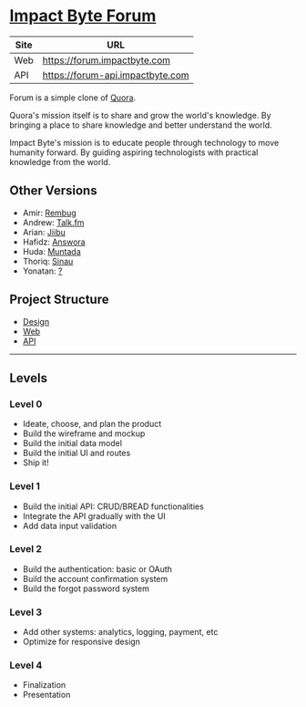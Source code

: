 # [Impact Byte Forum](https://github.com/impactbyte/forum)

Site | URL
-----|----
Web  | https://forum.impactbyte.com
API  | https://forum-api.impactbyte.com

Forum is a simple clone of [Quora](https://quora.com).

Quora's mission itself is to share and grow the world's knowledge. By bringing a place to share knowledge and better understand the world.

Impact Byte's mission is to educate people through technology to move humanity forward. By guiding aspiring technologists with practical knowledge from the world.

## Other Versions

- Amir: [Rembug](https://github.com/amirul-inc/rembug)
- Andrew: [Talk.fm](https://github.com/andreewww56/talk.fm)
- Arian: [Jiibu](https://github.com/arian77/jiibu)
- Hafidz: [Answora](https://github.com/hafidziapermana/answora)
- Huda: [Muntada](https://github.com/elqahtani/muntada)
- Thoriq: [Sinau](https://github.com/thoriqnf/sinau)
- Yonatan: [?](https://github.com/joodroid)

## Project Structure

- [Design](./design/README.md)
- [Web](./web/README.md)
- [API](./api/README.md)

--------------------------------------------------------------------------------

## Levels

### Level 0

- Ideate, choose, and plan the product
- Build the wireframe and mockup
- Build the initial data model
- Build the initial UI and routes
- Ship it!

### Level 1

- Build the initial API: CRUD/BREAD functionalities
- Integrate the API gradually with the UI
- Add data input validation

### Level 2

- Build the authentication: basic or OAuth
- Build the account confirmation system
- Build the forgot password system

### Level 3

- Add other systems: analytics, logging, payment, etc
- Optimize for responsive design

### Level 4

- Finalization
- Presentation
